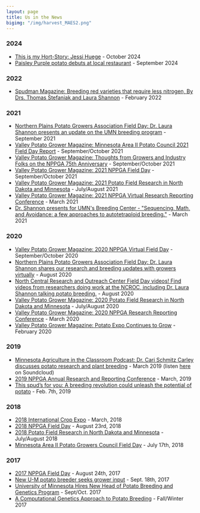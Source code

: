 ```yaml
---
layout: page
title: Us in the News
bigimg: "/img/harvest_MAES2.png"
---
```


### 2024
* [This is my Hort-Story: Jessi Huege](https://drive.google.com/file/d/1D3h33loaYNOgDNGCqodf5dWychDgW0pp/view) - October 2024
* [Paisley Purple potato debuts at local restaurant](https://mndaily.com/285785/arts-entertainment/paisley-purple-potato-debuts-at-local-restaurant/?utm_source=MN+Daily+News+-+Email+Edition&utm_campaign=672e6f99f9-EMAIL_CAMPAIGN_2024_09_20_02_22&utm_medium=email&utm_term=0_-672e6f99f9-%5BLIST_EMAIL_ID%5D) - September 2024

### 2022
* [Spudman Magazine: Breeding red varieties that require less nitrogen, By Drs. Thomas Stefaniak and Laura Shannon](http://digital.spudman.com/i/1446621-february-2022/25?) - February 2022

### 2021
* [Northern Plains Potato Growers Association Field Day: Dr. Laura Shannon presents an update on the UMN breeding program](https://www.youtube.com/watch?v=vmkRhp1Its4) - September 2021
* [Valley Potato Grower Magazine: Minnesota Area II Potato Council 2021 Field Day Report](http://www.valleypotatogrower.com/flipbookSeptOct2021mag/flipbook/?page=12) - September/October 2021
* [Valley Potato Grower Magazine: Thoughts from Growers and Industry Folks on the NPPGA 75th Anniversary](http://www.valleypotatogrower.com/flipbookSeptOct2021mag/flipbook/?page=28) - September/October 2021
* [Valley Potato Grower Magazine: 2021 NPPGA Field Day](http://www.valleypotatogrower.com/flipbookSeptOct2021mag/flipbook/?page=22) - September/October 2021
* [Valley Potato Grower Magazine: 2021 Potato Field Research in North Dakota and Minnesota](http://www.valleypotatogrower.com/flipbookJulyAug2021mag/flipbook/?page=20) - July/August 2021
* [Valley Potato Grower Magazine: 2021 NPPGA Virtual Research Reporting Conference](http://www.valleypotatogrower.com/flipbookMarch2021mag/flipbook/?page=22) - March 2021
* [Dr. Shannon presents for UMN's Breeding Center - "Sequencing, Math, and Avoidance: a few approaches to autotetraploid breeding."](https://www.youtube.com/watch?v=w0QL5titNv4) - March 2021


### 2020
* [Valley Potato Grower Magazine: 2020 NPPGA Virtual Field Day](http://www.valleypotatogrower.com/flipbookSeptOct2020mag/flipbook/?page=24) - September/October 2020
* [Northern Plains Potato Growers Association Field Day: Dr. Laura Shannon shares our research and breeding updates with growers virtually](https://www.youtube.com/watch?v=Fo00-M83g3Q&list=PLnn8HanJ32l48FRx8JYWKRmvQwTes3bFx&index=6&t=0s) - August 2020
* [North Central Research and Outreach Center Field Day videos! Find videos from researchers doing work at the NCROC, including Dr. Laura Shannon talking potato breeding.](https://ncroc.cfans.umn.edu/news-events/virtual-visitors-day) - August 2020
* [Valley Potato Grower Magazine: 2020 Potato Field Research in North Dakota and Minnesota](http://www.valleypotatogrower.com/flipbookJulyAug2020mag/flipbook/?page=18) - July/August 2020
* [Valley Potato Grower Magazine: 2020 NPPGA Research Reporting Conference](http://www.valleypotatogrower.com/flipbookMarch2020mag/flipbook/?page=20) - March 2020
* [Valley Potato Grower Magazine: Potato Expo Continues to Grow](http://www.valleypotatogrower.com/flipbookFeb2020mag/flipbook/?page=2) - February 2020


### 2019
* [Minnesota Agriculture in the Classroom Podcast: Dr. Cari Schmitz Carley discusses potato research and plant breeding](https://minnesota.agclassroom.org/educator/podcast.cfm) - March 2019
    (listen [here](https://soundcloud.com/user-387867245/maitc-march-final]) on Soundcloud)
* [2019 NPPGA Annual Research and Reporting Conference](http://www.valleypotatogrower.com/flipbookMarch2019mag/flipbook/?page=22) - March, 2019
* [This spud’s for you: A breeding revolution could unleash the potential of potato](https://www.sciencemag.org/news/2019/02/spud-s-you-breeding-revolution-could-unleash-potential-potato?r3f_986=https%3A//www.google.com/) - Feb. 7th, 2019


### 2018
* [2018 International Crop Expo](http://www.valleypotatogrower.com/flipbookMarch2018mag/flipbook/?page=10) - March, 2018
* [2018 NPPGA Field Day](http://www.valleypotatogrower.com/flipbookSeptoct2018mag/flipbook/?page=20) - August 23rd, 2018
* [2018 Potato Field Research in North Dakota and Minnesota](http://www.valleypotatogrower.com/flipbookJulyAugust2018Mag/flipbook/?page=10) - July/August 2018
* [Minnesota Area II Potato Growers Council Field Day](http://www.valleypotatogrower.com/flipbookSeptoct2018mag/flipbook/?page=26) - July 17th, 2018

### 2017
* [2017 NPPGA Field Day](http://www.valleypotatogrower.com/flipbookSeptOct2017Mag/flipbook/?page=18) - August 24th, 2017
* [New U-M potato breeder seeks grower input](https://www.farmprogress.com/crops/new-u-m-potato-breeder-seeks-grower-input) - Sept. 18th, 2017
* [University of Minnesota Hires New Head of Potato Breeding and Genetics Program](http://www.valleypotatogrower.com/flipbookSeptOct2017Mag/flipbook/?page=26) - Sept/Oct. 2017
* [A Computational Genetics Approach to Potato Breeding](https://horticulture.umn.edu/sites/horticulture.umn.edu/files/alumninewsletter-fall2017.pdf) - Fall/Winter 2017
